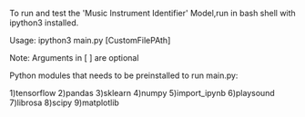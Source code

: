 To run and test the 'Music Instrument Identifier' Model,run in bash shell with ipython3 installed.

Usage:
ipython3 main.py [CustomFilePAth]

Note: Arguments in [ ] are optional

Python modules that needs to be preinstalled to run main.py:

1)tensorflow
2)pandas
3)sklearn
4)numpy
5)import_ipynb
6)playsound
7)librosa
8)scipy
9)matplotlib
